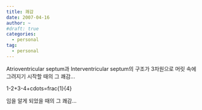 ```yaml
---
title: 쾌감
date: 2007-04-16
author: ~
#draft: true
categories:
  - personal
tag:
  - personal
---
```




Atrioventricular septum과 Interventricular septum의 구조가 3차원으로 머릿 속에 그려지기 시작할 때의 그 쾌감...

1-2+3-4+cdots=frac{1}{4}

임을 알게 되었을 때의 그 쾌감... 



 






